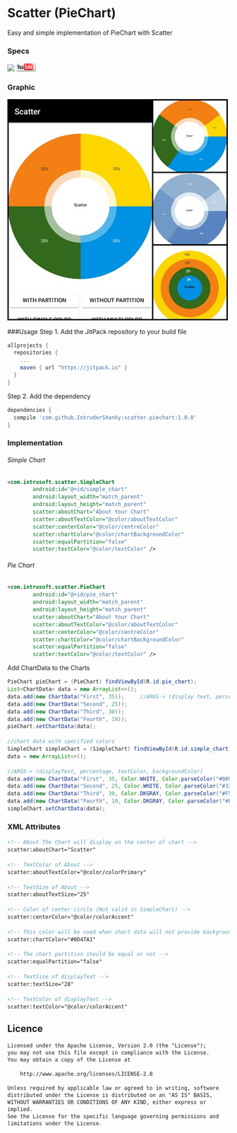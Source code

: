 # Scatter (PieChart)
Easy and simple implementation of PieChart with Scatter

### Specs
[![](https://jitpack.io/v/IntruderShanky/scatter-piechart.svg)](https://jitpack.io/#IntruderShanky/scatter-piechart)
[![Scatter Demo](youtubeIcon.png)](http://www.youtube.com/watch?v=qqUe7pjnHyw)

### Graphic
![Screenshot](graphic1.jpg)

###Usage
Step 1. Add the JitPack repository to your build file
```groovy
allprojects {
  repositories {
    ...
    maven { url "https://jitpack.io" }
  }
}
```
Step 2. Add the dependency
```groovy
dependencies {
  compile 'com.github.IntruderShanky:scatter-piechart:1.0.0'
}
```
### Implementation
###### Simple Chart
```xml
<com.intrusoft.scatter.SimpleChart
        android:id="@+id/simple_chart"
        android:layout_width="match_parent"
        android:layout_height="match_parent"
        scatter:aboutChart="About Your Chart"
        scatter:aboutTextColor="@color/aboutTextColor"
        scatter:centerColor="@color/centreColor"
        scatter:chartColor="@color/chartBackgroundColor"
        scatter:equalPartition="false"
        scatter:textColor="@color/textColor" />
```

###### Pie Chart
```xml
<com.intrusoft.scatter.PieChart
        android:id="@+id/pie_chart"
        android:layout_width="match_parent"
        android:layout_height="match_parent"
        scatter:aboutChart="About Your Chart"
        scatter:aboutTextColor="@color/aboutTextColor"
        scatter:centerColor="@color/centreColor"
        scatter:chartColor="@color/chartBackgroundColor"
        scatter:equalPartition="false"
        scatter:textColor="@color/textColor" />
```

Add ChartData to the Charts

```java
PieChart pieChart = (PieChart) findViewById(R.id.pie_chart);
List<ChartData> data = new ArrayList<>();
data.add(new ChartData("First", 35));     //ARGS-> (display text, percentage)
data.add(new ChartData("Second", 25));
data.add(new ChartData("Third", 30));
data.add(new ChartData("Fourth", 10));
pieChart.setChartData(data);

//chart data with specified colors
SimpleChart simpleChart = (SimpleChart) findViewById(R.id.simple_chart);
data = new ArrayList<>();

//ARGS-> (displayText, percentage, textColor, backgroundColor)
data.add(new ChartData("First", 35, Color.WHITE, Color.parseColor("#0091EA")));
data.add(new ChartData("Second", 25, Color.WHITE, Color.parseColor("#33691E")));
data.add(new ChartData("Third", 30, Color.DKGRAY, Color.parseColor("#F57F17")));
data.add(new ChartData("Fourth", 10, Color.DKGRAY, Color.parseColor("#FFD600")));
simpleChart.setChartData(data);
```

### XML Attributes
```xml
<!-- About The Chart will display on the center of chart -->
scatter:aboutChart="Scatter"

<!-- TextColor of About -->
scatter:aboutTextColor="@color/colorPrimary"

<!-- TextSize of About -->
scatter:aboutTextSize="25"

<!-- Color of center circle (Not valid in SimpleChart) -->
scatter:centerColor="@color/colorAccent"

<!-- This color will be used when chart data will not provide background color -->
scatter:chartColor="#0D47A1"

<!-- The chart partition should be equal or not -->
scatter:equalPartition="false"

<!-- TextSize of displayText -->
scatter:textSize="28"

<!-- TextColor of diaplayText -->
scatter:textColor="@color/colorAccent"
```

Licence
--------

```
Licensed under the Apache License, Version 2.0 (the "License");
you may not use this file except in compliance with the License.
You may obtain a copy of the License at

    http://www.apache.org/licenses/LICENSE-2.0

Unless required by applicable law or agreed to in writing, software
distributed under the License is distributed on an "AS IS" BASIS,
WITHOUT WARRANTIES OR CONDITIONS OF ANY KIND, either express or implied.
See the License for the specific language governing permissions and
limitations under the License.
```

